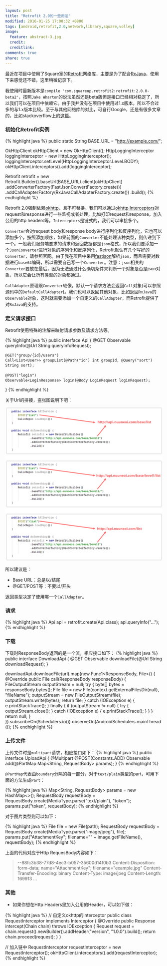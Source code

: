 ```yaml
---
layout: post
title: "Retrofit 2.0的一些用法"
modified: 2016-01-25 17:00:32 +0800
tags: [android,retrofit,2.0,network,library,square,volley]
image:
  feature: abstract-3.jpg
  credit:
  creditlink:
comments: true
share: true
---
```

最近在项目中使用了Square家的[Retrofit](http://square.github.io/retrofit/)网络库，主要是为了配合[RxJava](https://github.com/ReactiveX/RxJava)，使用下来感觉还不错，这里稍微记录下。

我使用时最新版本是`compile 'com.squareup.retrofit2:retrofit:2.0.0-beta2'`，按照`Jake Wharton`的说法虽然还是beta版但是接口已经相对稳定了，所以我们可以在项目中依赖它。由于我并没有在项目中使用过1.x版本，所以不会过多的与1.x版本比较。至于与其他网络库的对比，可自行Google，还是有很多文章的，比如stackoverflow上的[这篇](http://stackoverflow.com/questions/16902716/comparison-of-android-networking-libraries-okhttp-retrofit-volley#)。

### 初始化Retrofit实例
{% highlight java %}
public static String BASE_URL = "http://example.com/";

OkHttpClient okHttpClient = new OkHttpClient();
HttpLoggingInterceptor loggingInterceptor = new HttpLoggingInterceptor();
loggingInterceptor.setLevel(HttpLoggingInterceptor.Level.BODY);
okHttpClient.interceptors().add(loggingInterceptor);

Retrofit retrofit = new Retrofit.Builder().baseUrl(BASE_URL).client(okHttpClient)
                .addConverterFactory(FastJsonConvertFactory.create())
                .addCallAdapterFactory(RxJavaCallAdapterFactory.create())
                .build();
{% endhighlight %}

Retrofit 2.0强制依赖[okhttp](https://github.com/square/okhttp)，且不可替换。我们可以通过[okhttp Interceptors](https://github.com/square/okhttp/wiki/Interceptors)对request和response进行一些监视或者处理，比如打印request和response，加入公用的http headers等。`Interceptors`是链式的，我们可以串接多个。

`Converter`会对request body和response body进行序列化和反序列化，它也可以添加多个，按照添加顺序，如果前面的`Converter`不能处理该种类型，则传递到下一个。一般我们服务端要求的请求和返回数据都是`json`格式，所以我们要添加一个`JsonConverter`进行对象的序列化和反序列化，Retrofit默认有几个写好的`Converter`，请参照官网。由于我在项目中采用[fastjson](https://github.com/alibaba/fastjson)解析`json`，而且需要对数据进行`base64`编码，所以需要自己写一个`Converter`。注意：`json`相关的`Converter`要放在最后，因为无法通过什么确切条件来判断一个对象是否是json对象，所以它会让所有类型的对象都通过。

`CallAdapter`原理跟`Converter`较像，默认一个请求方法会返回`Call`对象(可以参照源码中的`DefaultCallAdapter`)。我们也可以返回其他对象，比如返回`RxJava`的`Observable`对象，这时就需要添加一个自定义的`CallAdapter`，而Retrofit提供了对`RxJava`的支持。

### 定义请求接口
Retrofit使用特殊的注解来映射请求参数及请求方法等。

{% highlight java %}
public interface Api {
	@GET
	Observable<QueryInfoResponse> queryInfo(@Url String queryInfoRequest);
	
	@GET("group/{id}/users")
  	Call<List<User>> groupList(@Path("id") int groupId, @Query("sort") String sort);
	
	@POST("login")
  	Observable<LoginResponse> login(@Body LoginRequest loginRequest);
}
{% endhighlight %}

关于Url的拼接，盗张图说明下吧：

![url](/images/postimgs/urljoint.png)

所以建议是：

- Base URL：总是以/结尾
- @GET/POST等：不要以/开头

返回类型决定了使用哪一个`CallAdapter`。

### 请求
{% highlight java %}
Api api = retrofit.create(Api.class);
api.queryInfo("...");
{% endhighlight %}

### 下载
下载时ResponseBody返回的是一个流，相应接口如下：
{% highlight java %}
public interface DownloadApi {
	@GET
	Observable<ResponseBody> downloadFile(@Url String downloadRequest);
}

downloadApi.downloadFile(url).map(new Func1<ResponseBody, File>() {
  @Override
  public File call(ResponseBody responseBody) {
      FileOutputStream outputStream = null;
      try {
          byte[] bytes = responseBody.bytes();
          File file = new File(context.getExternalFilesDir(null), "fileName");
          outputStream = new FileOutputStream(file);
          outputStream.write(bytes);
          return file;
      } catch (IOException e) {
          e.printStackTrace();
      } finally {
          if (outputStream != null) {
              try {
                  outputStream.close();
              } catch (IOException e) {
                  e.printStackTrace();
              }
          }
      }
      return null;
  }
}).subscribeOn(Schedulers.io()).observeOn(AndroidSchedulers.mainThread());
{% endhighlight %}

### 上传文件
上传文件时是`multipart`请求，相应接口如下：
{% highlight java %}
public interface UploadApi {
	@Multipart
  	@POST(Constants.ADD)
  	Observable<BlankDataResponse> add(@PartMap Map<String, RequestBody> 	params);
}
{% endhighlight %}

`@PartMap`代表由`boundary`分隔的每一部分，对于`text/plain`类型的part，可用下面的方法生成`Part`：

{% highlight java %}
Map<String, RequestBody> params = new HashMap<>();
RequestBody requestBody = RequestBody.create(MediaType.parse("text/plain"), "token");
params.put("token", requestBody);
{% endhighlight %}

对于图片类型则可以如下：

{% highlight java %}
File file = new File(path);
RequestBody requestBody = RequestBody.create(MediaType.parse("image/jpeg"), file);
params.put("AttachmentKey\"; filename=\"" + image.getFileName(), requestBody);
{% endhighlight %}

上面的代码对应于Http RequesBody内容如下：

> --88fc3b38-77d8-4ec3-b057-35600d14f0b3
> Content-Disposition: form-data; name="AttachmentKey"; filename="example.jpg"
> Content-Transfer-Encoding: binary
> Content-Type: image/jpeg
> Content-Length: 169913
> ...

### 其他
- 如果你想在Http Headers里加入公用的Header，可以如下做：

{% highlight java %}
// 自定义okhttp的Interceptor
public class RequestInterceptor implements Interceptor {
    @Override
    public Response intercept(Chain chain) throws IOException {
        Request request = chain.request().newBuilder().addHeader("version", 				"1.0.0").build();
        return chain.proceed(request);
    }
}

// 加入链中
RequestInterceptor requestInterceptor = new RequestInterceptor();
okHttpClient.interceptors().add(requestInterceptor);
{% endhighlight %}






